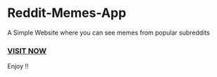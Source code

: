 # Reddit-Memes-App

A Simple Website where you can see memes from popular subreddits
### [VISIT NOW](https://atharw0w.github.io/memes/)
Enjoy !!
